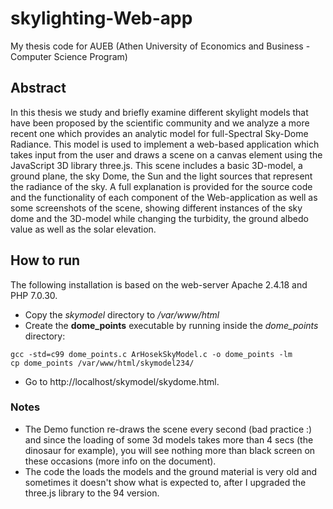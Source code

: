 # skylighting-Web-app
My thesis code for AUEB (Athen University of Economics and Business - Computer Science Program)

## Abstract

In this thesis we study and briefly examine different skylight models that have been proposed by the scientific community and we analyze a more recent one which provides an analytic model for full-Spectral Sky-Dome Radiance. This model is used to implement a web-based application which takes input from the user and draws a scene on a canvas element using the JavaScript 3D library three.js. This scene includes a basic 3D-model, a ground plane, the sky Dome, the Sun and the light sources that represent the radiance of the sky. A full explanation is provided for the source code and the functionality of each component of the Web-application as well as some screenshots of the scene, showing different instances of the sky dome and the 3D-model while changing the turbidity, the ground albedo value as well as the solar elevation.

## How to run
The following installation is based on the web-server Apache 2.4.18 and PHP 7.0.30.

- Copy the *skymodel* directory to */var/www/html*
- Create the **dome_points** executable by running inside the *dome_points* directory:
```
gcc -std=c99 dome_points.c ArHosekSkyModel.c -o dome_points -lm
cp dome_points /var/www/html/skymodel234/
```
- Go to http://localhost/skymodel/skydome.html.

### Notes
- The Demo function re-draws the scene every second (bad practice :) and since the loading of some 3d models takes more than 4 secs (the dinosaur for example), you will see nothing more than black screen on these occasions (more info on the document). 
- The code the loads the models and the ground material is very old and sometimes it doesn't show what is expected to, after I upgraded the three.js library to the 94 version.

